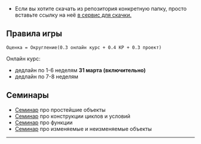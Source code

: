 - Если вы хотите скачать из репозитория конкретную папку, просто вставьте ссылку на неё [в сервис для скачки.](https://minhaskamal.github.io/DownGit/#/home)

## Правила игры

```
Оценка = Округление(0.3 онлайн курс + 0.4 КР + 0.3 проект)
```

Онлайн курс:
* дедлайн по 1-6 неделям **31 марта (включительно)**
* дедлайн по 7-8 неделям

## Семинары

- [Семинар](https://nbviewer.org/github/ahmedushka7/hse-mimi-python/blob/main/seminars/sem_01.ipynb) про простейшие объекты
- [Семинар](https://nbviewer.org/github/ahmedushka7/hse-mimi-python/blob/main/seminars/sem_02.ipynb) про конструкции циклов и условий
- [Семинар](https://nbviewer.org/github/ahmedushka7/hse-mimi-python/blob/main/seminars/sem_03.ipynb) про функции 
- [Семинар](https://nbviewer.org/github/ahmedushka7/hse-mimi-python/blob/main/seminars/sem_04.ipynb) про изменяемые и неизменяемые объекты

---
